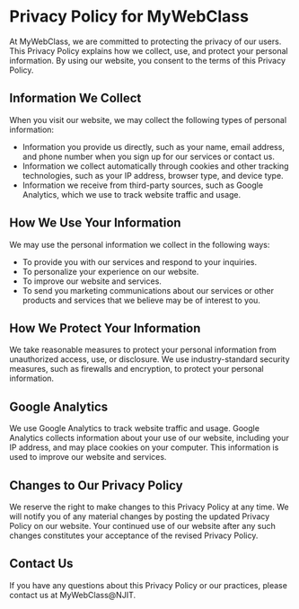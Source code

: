 # Privacy Policy for MyWebClass

At MyWebClass, we are committed to protecting the privacy of our users. This Privacy Policy explains how we collect, use, and protect your personal information. By using our website, you consent to the terms of this Privacy Policy.

## Information We Collect

When you visit our website, we may collect the following types of personal information:

- Information you provide us directly, such as your name, email address, and phone number when you sign up for our services or contact us.
- Information we collect automatically through cookies and other tracking technologies, such as your IP address, browser type, and device type.
- Information we receive from third-party sources, such as Google Analytics, which we use to track website traffic and usage.

## How We Use Your Information

We may use the personal information we collect in the following ways:

- To provide you with our services and respond to your inquiries.
- To personalize your experience on our website.
- To improve our website and services.
- To send you marketing communications about our services or other products and services that we believe may be of interest to you.

## How We Protect Your Information

We take reasonable measures to protect your personal information from unauthorized access, use, or disclosure. We use industry-standard security measures, such as firewalls and encryption, to protect your personal information.

## Google Analytics

We use Google Analytics to track website traffic and usage. Google Analytics collects information about your use of our website, including your IP address, and may place cookies on your computer. This information is used to improve our website and services.

## Changes to Our Privacy Policy

We reserve the right to make changes to this Privacy Policy at any time. We will notify you of any material changes by posting the updated Privacy Policy on our website. Your continued use of our website after any such changes constitutes your acceptance of the revised Privacy Policy.

## Contact Us

If you have any questions about this Privacy Policy or our practices, please contact us at MyWebClass@NJIT.
